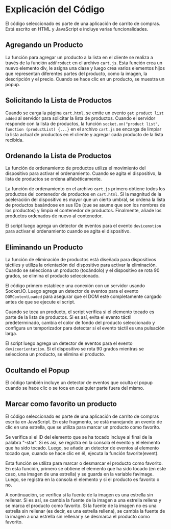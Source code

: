 # Explicación del Código

El código seleccionado es parte de una aplicación de carrito de compras.
Está escrito en HTML y JavaScript e incluye varias funcionalidades.

## Agregando un Producto

La función para agregar un producto a la lista en el cliente se realiza a través de la función `addProduct` en el archivo `cart.js`.
Esta función crea un nuevo elemento div, le asigna una clase y luego crea varios elementos hijos que representan diferentes partes del producto, como la imagen, la descripción y el precio.
Cuando se hace clic en un producto, se muestra un popup.

## Solicitando la Lista de Productos

Cuando se carga la página `cart.html`, se emite un evento `get product list added` al servidor para solicitar la lista de productos.
Cuando el servidor responde con la lista de productos, la función `socket.on("product list", function (productList) {...}` en el archivo `cart.js` se encarga de limpiar la lista actual de productos en el cliente y agregar cada producto de la lista recibida.

## Ordenando la Lista de Productos

La función de ordenamiento de productos utiliza el movimiento del dispositivo para activar el ordenamiento.
Cuando se agita el dispositivo, la lista de productos se ordena alfabéticamente.

La función de ordenamiento en el archivo `cart.js` primero obtiene todos los productos del contenedor de productos en `cart.html`.
Si la magnitud de la aceleración del dispositivo es mayor que un cierto umbral, se ordena la lista de productos basándose en sus IDs (que se asume que son los nombres de los productos) y limpia el contenedor de productos. Finalmente, añade los productos ordenados de nuevo al contenedor.

El script luego agrega un detector de eventos para el evento `devicemotion` para activar el ordenamiento cuando se agita el dispositivo.

## Eliminando un Producto

La función de eliminación de productos está diseñada para dispositivos táctiles y utiliza la orientación del dispositivo para activar la eliminación.
Cuando se selecciona un producto (tocándolo) y el dispositivo se rota 90 grados, se elimina el producto seleccionado.

El código primero establece una conexión con un servidor usando Socket.IO.
Luego agrega un detector de eventos para el evento `DOMContentLoaded` para asegurar que el DOM esté completamente cargado antes de que se ejecute el script.

Cuando se toca un producto, el script verifica si el elemento tocado es parte de la lista de productos.
Si es así, evita el evento táctil predeterminado, cambia el color de fondo del producto seleccionado y configura un temporizador para detectar si el evento táctil es una pulsación larga.

El script luego agrega un detector de eventos para el evento `deviceorientation`.
Si el dispositivo se rota 90 grados mientras se selecciona un producto, se elimina el producto.

## Ocultando el Popup

El código también incluye un detector de eventos que oculta el popup cuando se hace clic o se toca en cualquier parte fuera del mismo.

## Marcar como favorito un producto

El código seleccionado es parte de una aplicación de carrito de compras escrita en JavaScript.
En este fragmento, se está manejando un evento de clic en una estrella, que se utiliza para marcar un producto como favorito.

Se verifica si el ID del elemento que se ha tocado incluye al final de la palabra "-star".
Si es así, se registra en la consola el evento y el elemento que ha sido tocado.
Luego, se añade un detector de eventos al elemento tocado que, cuando se hace clic en él, ejecuta la función favorite(event).

Esta función se utiliza para marcar o desmarcar el producto como favorito.
En esta función, primero se obtiene el elemento que ha sido tocado (en este caso, una imagen de una estrella) y se guarda en la variable favimage. Luego, se registra en la consola el elemento y si el producto es favorito o no.

A continuación, se verifica si la fuente de la imagen es una estrella sin rellenar.
Si es así, se cambia la fuente de la imagen a una estrella rellena y se marca el producto como favorito.
Si la fuente de la imagen no es una estrella sin rellenar (es decir, es una estrella rellena), se cambia la fuente de la imagen a una estrella sin rellenar y se desmarca el producto como favorito.
